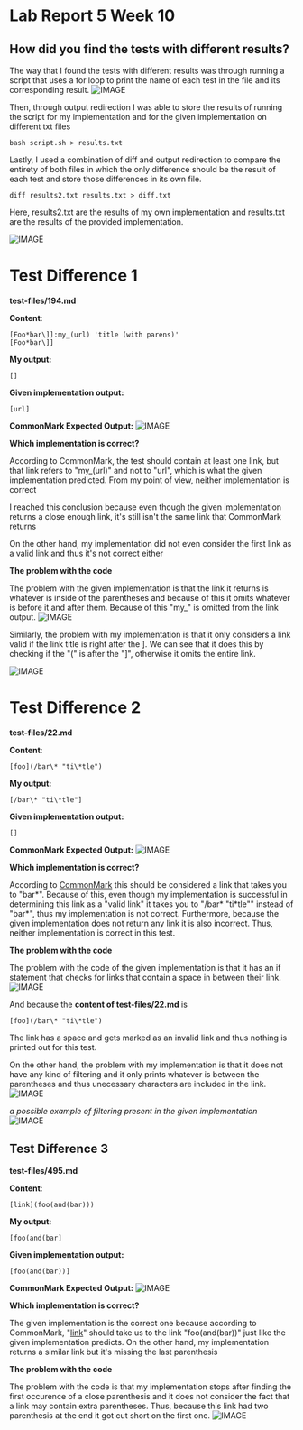 # **Lab Report 5 Week 10**

## How did you find the tests with different results?

The way that I found the tests with different results was through running a script that uses a for loop to print the name of each test in the file and its corresponding result. 
![IMAGE](SS1.PNG)

Then, through output redirection I was able to store the results of running the script for my implementation and for the given implementation on different txt files 
```
bash script.sh > results.txt
```
Lastly, I used a combination of diff and output redirection to compare the entirety of both files in which the only difference should be the result of each test and store those differences in its own file.
```
diff results2.txt results.txt > diff.txt
```

Here, results2.txt are the results of my own implementation and results.txt are the results of the provided implementation.

![IMAGE](SS2.PNG)

# Test Difference 1
**test-files/194.md**

**Content**:
```
[Foo*bar\]]:my_(url) 'title (with parens)'
[Foo*bar\]]
```

**My output:**
```
[]
```

**Given implementation output:**
```
[url]
```


**CommonMark Expected Output:**
![IMAGE](SS6.PNG)

**Which implementation is correct?**

According to CommonMark, the test should contain at least one link, but that link refers to "my_(url)" and not to "url", which is what the given implementation predicted. From my point of view, neither implementation is correct 

I reached this conclusion because even though the given implementation returns a close enough link, it's still isn't the same link that CommonMark returns

On the other hand, my implementation did not even consider the first link as a valid link and thus it's not correct either 


**The problem with the code**

The problem with the given implementation is that the link it returns is whatever is inside of the parentheses and because of this it omits whatever is before it and after them. Because of this "my_" is omitted from the link output. 
![IMAGE](SS8.PNG)


Similarly, the problem with my implementation is that it only considers a link valid if the link title is right after the ]. We can see that it does this by checking if the "(" is after the "]", otherwise it omits the entire link.

![IMAGE](SS4.PNG)

# Test Difference 2
**test-files/22.md**

**Content**:
```
[foo](/bar\* "ti\*tle")
```

**My output:**
```
[/bar\* "ti\*tle"]
```

**Given implementation output:**
```
[]
```

**CommonMark Expected Output:**
![IMAGE](SS9.PNG)

**Which implementation is correct?**

According to [CommonMark](https://spec.commonmark.org/dingus/) this should be considered a link that takes you to "bar*". Because of this, even though my implementation is successful in determining this link as a "valid link" it takes you to "/bar\* "ti\*tle"" instead of "bar*", thus my implementation is not correct. Furthermore, because the given implementation does not return any link it is also incorrect. Thus, neither implementation is correct in this test. 

**The problem with the code**

The problem with the code of the given implementation is that it has an if statement that checks for links that contain a space in between their link. 
![IMAGE](SS5.PNG)

And because the **content of test-files/22.md** is
```
[foo](/bar\* "ti\*tle")
```
The link has a space and gets marked as an invalid link and thus nothing is printed out for this test.

On the other hand, the problem with my implementation is that it does not have any kind of filtering and it only prints whatever is between the parentheses and thus unecessary characters are included in the link.
![IMAGE](SS10.PNG)

*a possible example of filtering present in the given implementation*
![IMAGE](SS11.PNG)

## Test Difference 3

**test-files/495.md**

**Content**:
```
[link](foo(and(bar)))
```

**My output:**
```
[foo(and(bar]
```

**Given implementation output:**
```
[foo(and(bar))]
```

**CommonMark Expected Output:**
![IMAGE](SS12.PNG)

**Which implementation is correct?**

The given implementation is the correct one because according to CommonMark, "[link](foo(and(bar)))" should take us to the link "foo(and(bar))" just like the given implementation predicts. On the other hand, my implementation returns a similar link but it's missing the last parenthesis

**The problem with the code**

The problem with the code is that my implementation stops after finding the first occurence of a close parenthesis and it does not consider the fact that a link may contain extra parentheses. Thus, because this link had two parenthesis at the end it got cut short on the first one.
![IMAGE](SS13.PNG)





